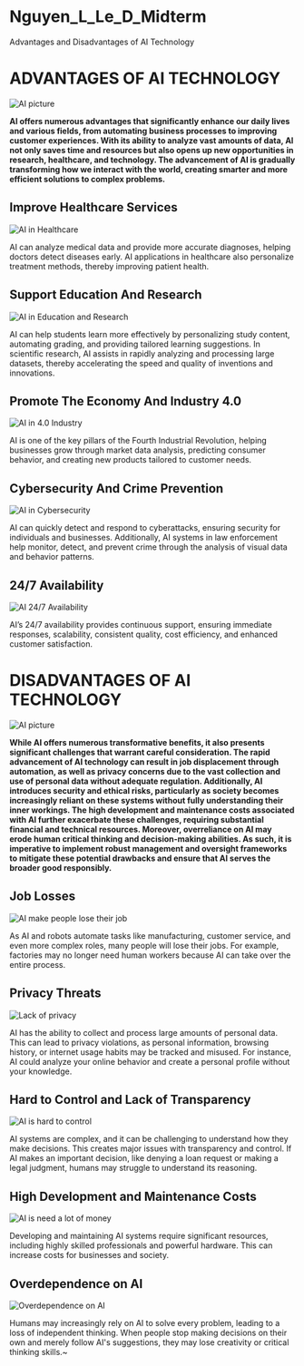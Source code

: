 # Nguyen_L_Le_D_Midterm

Advantages and Disadvantages of AI Technology

# ADVANTAGES OF AI TECHNOLOGY

![AI picture](images/_7a8ed455-09ae-46d1-9335-63b78e366e04.jpg)

**AI offers numerous advantages that significantly enhance our daily lives and various fields, from automating business processes to improving customer experiences. With its ability to analyze vast amounts of data, AI not only saves time and resources but also opens up new opportunities in research, healthcare, and technology. The advancement of AI is gradually transforming how we interact with the world, creating smarter and more efficient solutions to complex problems.**

## Improve Healthcare Services

![AI in Healthcare](images/AI%20in%20healthcare.jpg)

AI can analyze medical data and provide more accurate diagnoses, helping doctors detect diseases early. AI applications in healthcare also personalize treatment methods, thereby improving patient health.

## Support Education And Research

![AI in Education and Research](images/AI%20in%20education.png)

AI can help students learn more effectively by personalizing study content, automating grading, and providing tailored learning suggestions. In scientific research, AI assists in rapidly analyzing and processing large datasets, thereby accelerating the speed and quality of inventions and innovations.

## Promote The Economy And Industry 4.0

![AI in 4.0 Industry](images/z5938350829327_772e5ae427a14029790183fc89f7ce87.jpg)

AI is one of the key pillars of the Fourth Industrial Revolution, helping businesses grow through market data analysis, predicting consumer behavior, and creating new products tailored to customer needs.

## Cybersecurity And Crime Prevention

![AI in Cybersecurity](images/z5938350736171_5020fc63f6d3575f72cd51ce9ae39b6c.jpg)

AI can quickly detect and respond to cyberattacks, ensuring security for individuals and businesses. Additionally, AI systems in law enforcement help monitor, detect, and prevent crime through the analysis of visual data and behavior patterns.

## 24/7 Availability

![AI 24/7 Availability](images/b98588ae-d6fe-4963-8e9c-5510575ebceb.jpg)

AI’s 24/7 availability provides continuous support, ensuring immediate responses, scalability, consistent quality, cost efficiency, and enhanced customer satisfaction.

# DISADVANTAGES OF AI TECHNOLOGY

![AI picture](images/The%20disadvantages%20of%20AI.webp)

**While AI offers numerous transformative benefits, it also presents significant challenges that warrant careful consideration. The rapid advancement of AI technology can result in job displacement through automation, as well as privacy concerns due to the vast collection and use of personal data without adequate regulation. Additionally, AI introduces security and ethical risks, particularly as society becomes increasingly reliant on these systems without fully understanding their inner workings. The high development and maintenance costs associated with AI further exacerbate these challenges, requiring substantial financial and technical resources. Moreover, overreliance on AI may erode human critical thinking and decision-making abilities. As such, it is imperative to implement robust management and oversight frameworks to mitigate these potential drawbacks and ensure that AI serves the broader good responsibly.**

## Job Losses

![AI make people lose their  job](images/AI%20looses%20job.jpg)

As AI and robots automate tasks like manufacturing, customer service, and even more complex roles, many people will lose their jobs. For example, factories may no longer need human workers because AI can take over the entire process.

## Privacy Threats

![Lack of privacy](images/Lack%20of%20privacy.webp)

AI has the ability to collect and process large amounts of personal data. This can lead to privacy violations, as personal information, browsing history, or internet usage habits may be tracked and misused. For instance, AI could analyze your online behavior and create a personal profile without your knowledge.

## Hard to Control and Lack of Transparency

![AI is hard to control](images/hard%20to%20Control.webp)

AI systems are complex, and it can be challenging to understand how they make decisions. This creates major issues with transparency and control. If AI makes an important decision, like denying a loan request or making a legal judgment, humans may struggle to understand its reasoning.

## High Development and Maintenance Costs

![AI is need a lot of money](images/Lost%20a%20lot%20of%20money.webp)

Developing and maintaining AI systems require significant resources, including highly skilled professionals and powerful hardware. This can increase costs for businesses and society.

## Overdependence on AI

![Overdependence on AI](images/Overdepend%20on%20AI.webp)

Humans may increasingly rely on AI to solve every problem, leading to a loss of independent thinking. When people stop making decisions on their own and merely follow AI's suggestions, they may lose creativity or critical thinking skills.~
